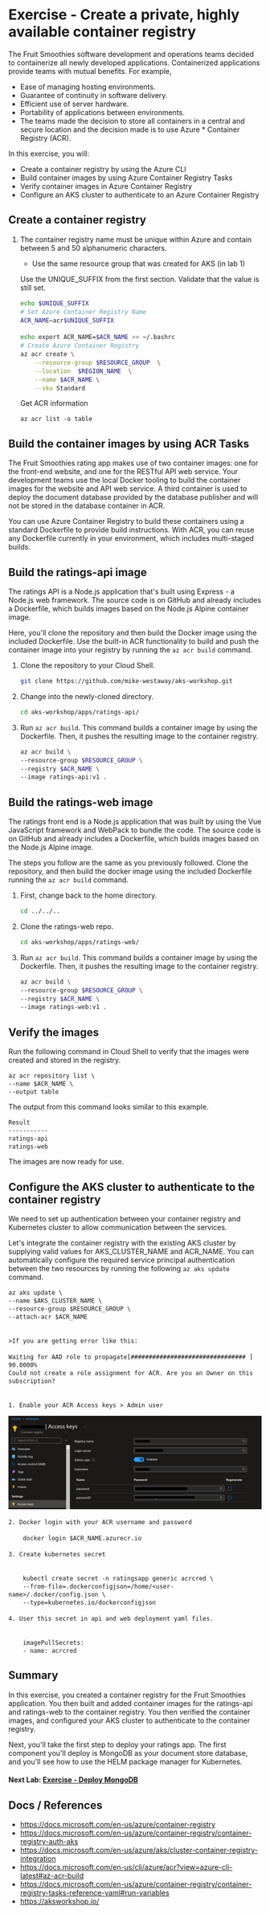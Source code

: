 Exercise - Create a private, highly available container registry
==

The Fruit Smoothies software development and operations teams decided to containerize all newly developed applications. Containerized applications provide teams with mutual benefits. For example,

* Ease of managing hosting environments.
* Guarantee of continuity in software delivery.
* Efficient use of server hardware.
* Portability of applications between environments.
* The teams made the decision to store all containers in a central and secure location and the decision made is to use Azure * Container Registry (ACR).

In this exercise, you will:

* Create a container registry by using the Azure CLI
* Build container images by using Azure Container Registry Tasks
* Verify container images in Azure Container Registry
* Configure an AKS cluster to authenticate to an Azure Container Registry

## Create a container registry

1. The container registry name must be unique       within Azure and contain between 5 and 50 alphanumeric characters.
   * Use the same resource group that was created for AKS (in lab 1)
   
   Use the UNIQUE_SUFFIX from the first section. Validate that the value is still set.
   
    ```bash
    echo $UNIQUE_SUFFIX
    # Set Azure Container Registry Name
    ACR_NAME=acr$UNIQUE_SUFFIX
   
    echo export ACR_NAME=$ACR_NAME >> ~/.bashrc
    # Create Azure Container Registry
    az acr create \
        --resource-group $RESOURCE_GROUP  \
        --location  $REGION_NAME  \
        --name $ACR_NAME \
        --sku Standard
    ```

    Get ACR information
    ```
    az acr list -o table
    ```
## Build the container images by using ACR Tasks
The Fruit Smoothies rating app makes use of two container images: one for the front-end website, and one for the RESTful API web service. Your development teams use the local Docker tooling to build the container images for the website and API web service. A third container is used to deploy the document database provided by the database publisher and will not be stored in the database container in ACR.

You can use Azure Container Registry to build these containers using a standard Dockerfile to provide build instructions. With ACR, you can reuse any Dockerfile currently in your environment, which includes multi-staged builds.

## Build the ratings-api image
The ratings API is a Node.js application that's built using Express - a Node.js web framework. The source code is on GitHub and already includes a Dockerfile, which builds images based on the Node.js Alpine container image.

Here, you'll clone the repository and then build the Docker image using the included Dockerfile. Use the built-in ACR functionality to build and push the container image into your registry by running the `az acr build` command.

1. Clone the repository to your Cloud Shell.

    ```bash
    git clone https://github.com/mike-westaway/aks-workshop.git
    ```
2. Change into the newly-cloned directory.

    ```bash
    cd aks-workshop/apps/ratings-api/
    ```

3. Run `az acr build`. This command builds a container image by using the Dockerfile. Then, it pushes the resulting image to the container registry.

    ```bash
    az acr build \
    --resource-group $RESOURCE_GROUP \
    --registry $ACR_NAME \
    --image ratings-api:v1 .
    ```
## Build the ratings-web image
The ratings front end is a Node.js application that was built by using the Vue JavaScript framework and WebPack to bundle the code. The source code is on GitHub and already includes a Dockerfile, which builds images based on the Node.js Alpine image.

The steps you follow are the same as you previously followed. Clone the repository, and then build the docker image using the included Dockerfile running the `az acr build` command.


1. First, change back to the home directory.

    ```bash
    cd ../../..
    ```
2. Clone the ratings-web repo.

    ```bash
    cd aks-workshop/apps/ratings-web/
    ```

3. Run `az acr build`. This command builds a container image by using the Dockerfile. Then, it pushes the resulting image to the container registry.

    ```bash
    az acr build \
    --resource-group $RESOURCE_GROUP \
    --registry $ACR_NAME \
    --image ratings-web:v1 .
    ```

## Verify the images
Run the following command in Cloud Shell to verify that the images were created and stored in the registry.

    
    az acr repository list \
    --name $ACR_NAME \
    --output table
    
The output from this command looks similar to this example.

    
    Result
    -----------
    ratings-api
    ratings-web
    
The images are now ready for use.



## Configure the AKS cluster to authenticate to the container registry

We need to set up authentication between your container registry and Kubernetes cluster to allow communication between the services.

Let's integrate the container registry with the existing AKS cluster by supplying valid values for AKS_CLUSTER_NAME and ACR_NAME. You can automatically configure the required service principal authentication between the two resources by running the following `az aks update` command.

    az aks update \
    --name $AKS_CLUSTER_NAME \
    --resource-group $RESOURCE_GROUP \
    --attach-acr $ACR_NAME
    

    >If you are getting error like this:

    Waiting for AAD role to propagate[################################ ] 90.0000%
    Could not create a role assignment for ACR. Are you an Owner on this subscription?   
    

    1. Enable your ACR Access keys > Admin user

![ACR Access keys ](/labs/azure-container-registry/enable-adminuser.png "ACR Access keys ")

    2. Docker login with your ACR username and password

        docker login $ACR_NAME.azurecr.io
        
    3. Create kubernetes secret


        kubectl create secret -n ratingsapp generic acrcred \
        --from-file=.dockerconfigjson=/home/<user-name>/.docker/config.json \
        --type=kubernetes.io/dockerconfigjson

    4. User this secret in api and web deployment yaml files.


        imagePullSecrets:
        - name: acrcred


## Summary

In this exercise, you created a container registry for the Fruit Smoothies application. You then built and added container images for the ratings-api and ratings-web to the container registry. You then verified the container images, and configured your AKS cluster to authenticate to the container registry.

Next, you'll take the first step to deploy your ratings app. The first component you'll deploy is MongoDB as your document store database, and you'll see how to use the HELM package manager for Kubernetes.

#### Next Lab: [Exercise - Deploy MongoDB](../deploy-mongodb/README.md)

## Docs / References
* https://docs.microsoft.com/en-us/azure/container-registry
* https://docs.microsoft.com/en-us/azure/container-registry/container-registry-auth-aks
* https://docs.microsoft.com/en-us/azure/aks/cluster-container-registry-integration
* https://docs.microsoft.com/en-us/cli/azure/acr?view=azure-cli-latest#az-acr-build
* https://docs.microsoft.com/en-us/azure/container-registry/container-registry-tasks-reference-yaml#run-variables
* https://aksworkshop.io/
